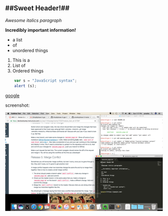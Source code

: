 ##Sweet Header!##
 --
 *Awesome italics paragraph*

 __Incredibly important information!__

* a list
* of
* unordered things

1. This is a 
2. List of
3. Ordered things

``` JavaScript 
	var s = "JavaScript syntax";
	alert (s);
```

[google](https://google.com)

screenshot: 

![Alternate](Screen_shot.jpg)





